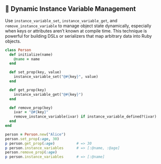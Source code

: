 ## 💼 Dynamic Instance Variable Management

Use `instance_variable_set`, `instance_variable_get`, and `remove_instance_variable` to manage object state dynamically, especially when keys or attributes aren’t known at compile time. This technique is powerful for building DSLs or serializers that map arbitrary data into Ruby objects.

```ruby
class Person
  def initialize(name)
    @name = name
  end

  def set_prop(key, value)
    instance_variable_set("@#{key}", value)
  end

  def get_prop(key)
    instance_variable_get("@#{key}")
  end

  def remove_prop(key)
    ivar = "@#{key}"
    remove_instance_variable(ivar) if instance_variable_defined?(ivar)
  end
end

person = Person.new("Alice")
person.set_prop(:age, 30)
p person.get_prop(:age)          # => 30
p person.instance_variables      # => [:@name, :@age]
person.remove_prop(:age)
p person.instance_variables      # => [:@name]
```